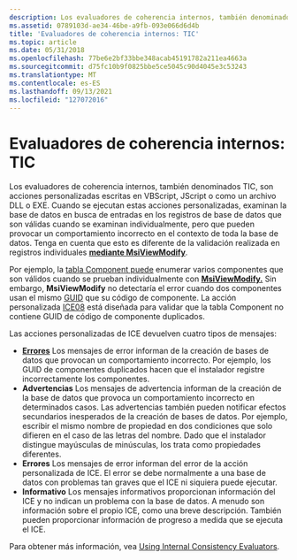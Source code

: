 ```yaml
---
description: Los evaluadores de coherencia internos, también denominados TIC, son acciones personalizadas escritas en VBScript, JScript o como un archivo DLL o EXE.
ms.assetid: 0789103d-ae34-46be-a9fb-093e066d6d4b
title: 'Evaluadores de coherencia internos: TIC'
ms.topic: article
ms.date: 05/31/2018
ms.openlocfilehash: 77be6e2bf33bbe348acab45191782a211ea4663a
ms.sourcegitcommit: d75fc10b9f0825bbe5ce5045c90d4045e3c53243
ms.translationtype: MT
ms.contentlocale: es-ES
ms.lasthandoff: 09/13/2021
ms.locfileid: "127072016"
---
```

# <a name="internal-consistency-evaluators---ices"></a>Evaluadores de coherencia internos: TIC

Los evaluadores de coherencia internos, también denominados TIC, son acciones personalizadas escritas en VBScript, JScript o como un archivo DLL o EXE. Cuando se ejecutan estas acciones personalizadas, examinan la base de datos en busca de entradas en los registros de base de datos que son válidas cuando se examinan individualmente, pero que pueden provocar un comportamiento incorrecto en el contexto de toda la base de datos. Tenga en cuenta que esto es diferente de la validación realizada en registros individuales [**mediante MsiViewModify**](/windows/desktop/api/Msiquery/nf-msiquery-msiviewmodify).

Por ejemplo, la [tabla Component puede](component-table.md) enumerar varios componentes que son válidos cuando se prueban individualmente con [**MsiViewModify.**](/windows/desktop/api/Msiquery/nf-msiquery-msiviewmodify) Sin embargo, **MsiViewModify** no detectaría el error cuando dos componentes usan el mismo [GUID](guid.md) que su código de componente. La acción personalizada [ICE08](ice08.md) está diseñada para validar que la tabla Component no contiene GUID de código de componente duplicados.

Las acciones personalizadas de ICE devuelven cuatro tipos de mensajes:

-   [**Errores**](merge-errors.md) Los mensajes de error informan de la creación de bases de datos que provocan un comportamiento incorrecto. Por ejemplo, los GUID de componentes duplicados hacen que el instalador registre incorrectamente los componentes.
-   **Advertencias** Los mensajes de advertencia informan de la creación de la base de datos que provoca un comportamiento incorrecto en determinados casos. Las advertencias también pueden notificar efectos secundarios inesperados de la creación de bases de datos. Por ejemplo, escribir el mismo nombre de propiedad en dos condiciones que solo difieren en el caso de las letras del nombre. Dado que el instalador distingue mayúsculas de minúsculas, los trata como propiedades diferentes.
-   **Errores** Los mensajes de error informan del error de la acción personalizada de ICE. El error se debe normalmente a una base de datos con problemas tan graves que el ICE ni siquiera puede ejecutar.
-   **Informativo** Los mensajes informativos proporcionan información del ICE y no indican un problema con la base de datos. A menudo son información sobre el propio ICE, como una breve descripción. También pueden proporcionar información de progreso a medida que se ejecuta el ICE.

Para obtener más información, vea [Using Internal Consistency Evaluators](using-internal-consistency-evaluators.md).

 

 



